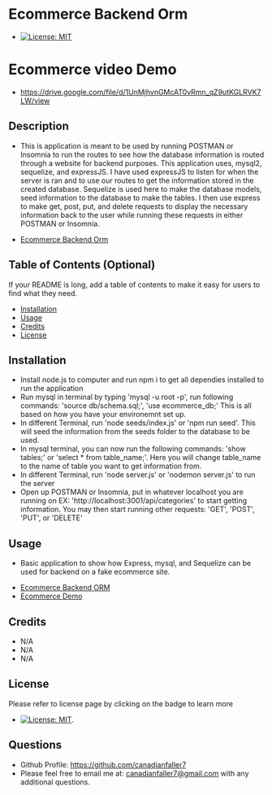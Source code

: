 # Ecommerce Backend Orm
- [![License: MIT](https://img.shields.io/badge/License-MIT-yellow.svg)](https://opensource.org/licenses/MIT)

# Ecommerce video Demo
* https://drive.google.com/file/d/1UnMjhvnGMcAT0vRmn_qZ9utKGLRVK7LW/view

## Description
- This is application is meant to be used by running POSTMAN or Insomnia to run the routes to see how the database information is routed through a website for backend purposes. This application uses, mysql2, sequelize, and expressJS. I have used expressJS to listen for when the server is ran and to use our routes to get the information stored in the created database. Sequelize is used here to make the database models, seed information to the database to make the tables. I then use express to make get, post, put, and delete requests to display the necessary information back to the user while running these requests in either POSTMAN or Insomnia. 

* [Ecommerce Backend Orm](https://github.com/Canadianfaller7/ecommerce-backend-orm/ "Named link title")

## Table of Contents (Optional)

If your README is long, add a table of contents to make it easy for users to find what they need.

- [Installation](#installation)
- [Usage](#usage)
- [Credits](#credits)
- [License](#license)

## Installation
- Install node.js to computer and run npm i to get all dependies installed to run the application
- Run mysql in terminal by typing 'mysql -u root -p', run following commands: 'source db/schema.sql;', 'use ecommerce_db;' This is all based on how you have your environemnt set up.
- In different Terminal, run 'node seeds/index.js' or 'npm run seed'. This will seed the information from the seeds folder to the database to be used.
- In mysql terminal, you can now run the following commands: 'show tables;' or 'select * from table_name;'. Here you will change table_name to the name of table you want to get information from.
- In different Terminal, run 'node server.js' or 'nodemon server.js' to run the server
- Open up POSTMAN or Insomnia, put in whatever localhost you are running on EX: 'http://localhost:3001/api/categories' to start getting information. You may then start running other requests: 'GET', 'POST', 'PUT', or 'DELETE'

## Usage
- Basic application to show how Express, mysql, and Sequelize can be used for backend on a fake ecommerce site.
* [Ecommerce Backend ORM](github.com/canadianfaller7/ecommerce-backend-orm/ "Named link title")
* [Ecommerce Demo](https://drive.google.com/file/d/1UnMjhvnGMcAT0vRmn_qZ9utKGLRVK7LW/view/ "Named link title")

## Credits
- N/A
- N/A
- N/A

## License 
Please refer to license page by clicking on the badge to learn more
- [![License: MIT](https://img.shields.io/badge/License-MIT-yellow.svg)](https://opensource.org/licenses/MIT).


## Questions

- Github Profile: https://github.com/canadianfaller7
- Please feel free to email me at: canadianfaller7@gmail.com with any additional questions. 

